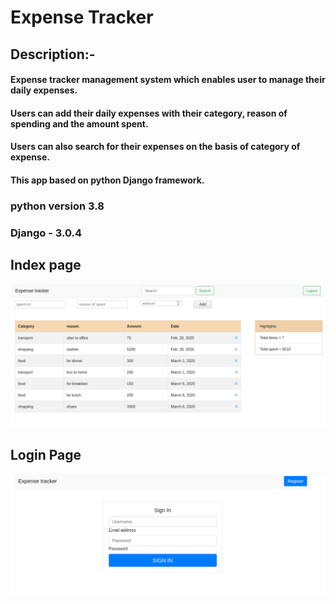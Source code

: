 # Expense Tracker
## Description:-
#### Expense tracker management system which enables user to manage their daily expenses.
#### Users can add their daily expenses with their category, reason of spending and the amount spent.
#### Users can also search for their expenses on the basis of category of expense. 
#### This app based on python Django framework.

### python version 3.8 
### Django - 3.0.4


## Index page
![img](/images/index.png)



## Login Page
![img](/images/login.png)


